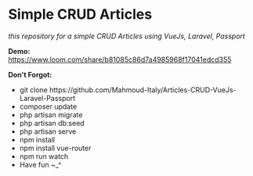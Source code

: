 # Simple CRUD Articles

<i>this repository for a simple CRUD Articles using VueJs, Laravel, Passport</i>
    
<b>Demo:</b>
https://www.loom.com/share/b81085c86d7a4985968f17041edcd355

  
 


<b>Don't Forgot:</b>
<ul>
<li> git clone https://github.com/Mahmoud-Italy/Articles-CRUD-VueJs-Laravel-Passport</li>
<li> composer update</li>
<li> php artisan migrate</li>
<li> php artisan db:seed</li>
<li> php artisan serve</li>
<li> npm install</li>
<li> npm install vue-router</li>
<li> npm run watch</li>
<li> Have fun ~_^ </li> 
</ul>
